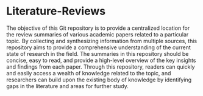 # Literature-Reviews

The objective of this Git repository is to provide a centralized location for the review summaries of various academic papers related to a particular topic. By collecting and synthesizing information from multiple sources, this repository aims to provide a comprehensive understanding of the current state of research in the field. The summaries in this repository should be concise, easy to read, and provide a high-level overview of the key insights and findings from each paper. Through this repository, readers can quickly and easily access a wealth of knowledge related to the topic, and researchers can build upon the existing body of knowledge by identifying gaps in the literature and areas for further study.
